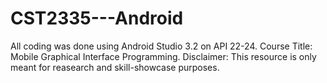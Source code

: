 # CST2335---Android
All coding was done using Android Studio 3.2 on API 22-24.
Course Title: Mobile Graphical Interface Programming.
Disclaimer: This resource is only meant for reasearch and skill-showcase purposes.
